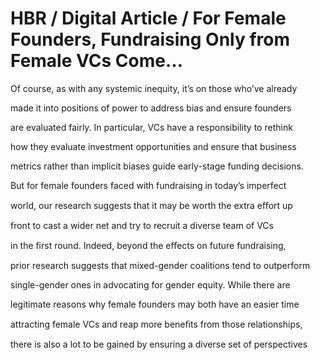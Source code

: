 # HBR / Digital Article / For Female Founders, Fundraising Only from Female VCs Come…

Of course, as with any systemic inequity, it’s on those who’ve already

made it into positions of power to address bias and ensure founders

are evaluated fairly. In particular, VCs have a responsibility to rethink

how they evaluate investment opportunities and ensure that business

metrics rather than implicit biases guide early-stage funding decisions.

But for female founders faced with fundraising in today’s imperfect

world, our research suggests that it may be worth the extra eﬀort up

front to cast a wider net and try to recruit a diverse team of VCs

in the ﬁrst round. Indeed, beyond the eﬀects on future fundraising,

prior research suggests that mixed-gender coalitions tend to outperform

single-gender ones in advocating for gender equity. While there are

legitimate reasons why female founders may both have an easier time

attracting female VCs and reap more beneﬁts from those relationships,

there is also a lot to be gained by ensuring a diverse set of perspectives